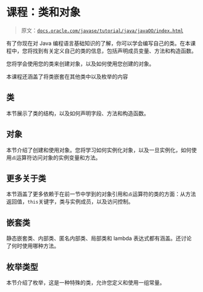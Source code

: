 # 课程：类和对象

> 原文：[`docs.oracle.com/javase/tutorial/java/javaOO/index.html`](https://docs.oracle.com/javase/tutorial/java/javaOO/index.html)

有了你现在对 Java 编程语言基础知识的了解，你可以学会编写自己的类。在本课程中，您将找到有关定义自己的类的信息，包括声明成员变量、方法和构造函数。

您将学会使用您的类来创建对象，以及如何使用您创建的对象。

本课程还涵盖了将类嵌套在其他类中以及枚举的内容

## 类

本节展示了类的结构，以及如何声明字段、方法和构造函数。

## 对象

本节介绍了创建和使用对象。您将学习如何实例化对象，以及一旦实例化，如何使用`点`运算符访问对象的实例变量和方法。

## 更多关于类

本节涵盖了更多依赖于在前一节中学到的对象引用和`点`运算符的类的方面：从方法返回值，`this`关键字，类与实例成员，以及访问控制。

## 嵌套类

静态嵌套类、内部类、匿名内部类、局部类和 lambda 表达式都有涵盖。还讨论了何时使用哪种方法。

## 枚举类型

本节介绍了枚举，这是一种特殊的类，允许您定义和使用一组常量。

